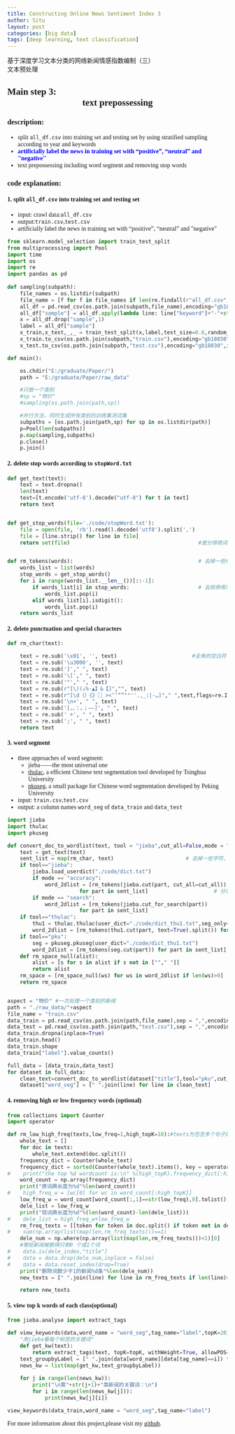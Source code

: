 ```yaml
---
title: Constructing Online News Sentiment Index 3
author: Situ
layout: post
categories: [big data]
tags: [deep learning, text classification]
---
```


<font face="仿宋" >基于深度学习文本分类的网络新闻情感指数编制（三）<br>文本预处理</font>
<style>
    body {font-family: "华文中宋"}
</style>

## Main step 3:<center>text prepossessing</center>
### description:
- split ```all_df.csv``` into training set and testing set by using stratified sampling according to year and keywords
- <b><font color="blue">artificially label the news in training set with “positive”, “neutral” and "negative"</font></b>
- text prepossessing including word segment and removing stop words

### code explanation:
#### 1. split ```all_df.csv``` into training set and testing set 
- input: crawl data:```all_df.csv```
- output:```train.csv```,```test.csv```
- artificially label the news in training set with “positive”, “neutral” and "negative"

```python
from sklearn.model_selection import train_test_split
from multiprocessing import Pool
import time
import os
import re
import pandas as pd
    
def sampling(subpath):
    file_names = os.listdir(subpath)
    file_name = [f for f in file_names if len(re.findall(r"all_df.csv",f))>0][0] #只读取后缀名为csv的文件
    all_df = pd.read_csv(os.path.join(subpath,file_name),encoding="gb18030",engine="python")
    all_df["sample"] = all_df.apply(lambda line: line["keyword"]+"-"+str(line["year"]),axis=1)   
    x = all_df.drop("sample",1)
    label = all_df["sample"]
    x_train,x_test,_,_ = train_test_split(x,label,test_size=0.6,random_state=1994)
    x_train.to_csv(os.path.join(subpath,"train.csv"),encoding="gb18030",index=False) #需要人工打标签的
    x_test.to_csv(os.path.join(subpath,"test.csv"),encoding="gb18030",index=False)  

def main():

    os.chdir("E:/graduate/Paper/")
    path = "E:/graduate/Paper/raw_data"

    #只做一个类别
    #sp = "物价"
    #sampling(os.path.join(path,sp))

    #并行方法，同时生成所有类别的训练集测试集
    subpaths = [os.path.join(path,sp) for sp in os.listdir(path)]
    p=Pool(len(subpaths))
    p.map(sampling,subpaths)      
    p.close()
    p.join()      
```

#### 2. delete stop words according to ```stopWord.txt```
```python
def get_text(text):
    text = text.dropna() 
    len(text)
    text=[t.encode('utf-8').decode("utf-8") for t in text] 
    return text


def get_stop_words(file='./code/stopWord.txt'):
    file = open(file, 'rb').read().decode('utf8').split(',')
    file = [line.strip() for line in file]
    return set(file)                                         #查分停用词函数


def rm_tokens(words):                                        # 去掉一些停用词和完全包含数字的字符串
    words_list = list(words)
    stop_words = get_stop_words()
    for i in range(words_list.__len__())[::-1]:
        if words_list[i] in stop_words:                      # 去除停用词
            words_list.pop(i)
        elif words_list[i].isdigit():
            words_list.pop(i)
    return words_list
```
#### 2. delete punctuation and special characters
```python
def rm_char(text):

    text = re.sub('\x01', '', text)                        #全角的空白符  感觉问好 感叹号不应该删除
    text = re.sub('\u3000', '', text) 
    text = re.sub(']'," ", text) 
    text = re.sub('\['," ", text) 
    text = re.sub('"'," ", text) 
    text = re.sub(r"[\)(↓%·▲】&【]","", text) 
    text = re.sub(r"[\d（）《》〖〗><‘’“”""''.,_:|-…]"," ",text,flags=re.I)
    text = re.sub('\n+', " ", text)
    text = re.sub('[，、：。；——]', " ", text)
    text = re.sub(' +', " ", text)
    text = re.sub(';', " ", text)
    return text
```

#### 3. word segment
- three approaches of word segment:
    - jieba——the most universal one
    - [thulac](http://thulac.thunlp.org/), a efficient Chinese text segmentation tool developed by Tsinghua University
    - [pkuseg](https://github.com/lancopku/pkuseg-python), a small package for Chinese word segmentation developed by Peking University
- input: ```train.csv```,```test.csv```
- output: a column names ```word_seg``` of ```data_train``` and ```data_test```

```python
import jieba
import thulac 
import pkuseg

def convert_doc_to_wordlist(text, tool = "jieba",cut_all=False,mode = "accuracy"):
    text = get_text(text)
    sent_list = map(rm_char, text)                       # 去掉一些字符，例如\u3000
    if tool=="jieba":
        jieba.load_userdict("./code/dict.txt")
        if mode == "accuracy":
            word_2dlist = [rm_tokens(jieba.cut(part, cut_all=cut_all))
                       for part in sent_list]                     # 分词
        if mode == "search":
            word_2dlist = [rm_tokens(jieba.cut_for_search(part))
                       for part in sent_list]
    if tool=="thulac":
        thu1 = thulac.thulac(user_dict="./code/dict_thu1.txt",seg_only=True)  #只进行分词，不进行词性标注
        word_2dlist = [rm_tokens(thu1.cut(part, text=True).split()) for part in sent_list]
    if tool=="pku":
        seg = pkuseg.pkuseg(user_dict="./code/dict_thu1.txt")
        word_2dlist = [rm_tokens(seg.cut(part)) for part in sent_list]
    def rm_space_null(alist):
        alist = [s for s in alist if s not in [""," "]]
        return alist
    rm_space = [rm_space_null(ws) for ws in word_2dlist if len(ws)>0]
    return rm_space


aspect = "物价" #一次处理一个类别的新闻
path = "./raw_data/"+aspect  
file_name = "train.csv"
data_train = pd.read_csv(os.path.join(path,file_name),sep = ",",encoding="gb18030",engine="python")
data_test = pd.read_csv(os.path.join(path,"test.csv"),sep = ",",encoding="gb18030",engine="python")
data_train.dropna(inplace=True)
data_train.head()
data_train.shape
data_train["label"].value_counts()

full_data = [data_train,data_test]
for dataset in full_data:
    clean_text=convert_doc_to_wordlist(dataset["title"],tool="pku",cut_all=False,mode ="accuracy")
    dataset["word_seg"] = [" ".join(line) for line in clean_text]
```

#### 4. removing high or low frequency words (optional)
```python
from collections import Counter
import operator

def rm_low_high_freq(texts,low_freq=1,high_topK=10):#texts为包含多个句子的列表
    whole_text = []
    for doc in texts:
        whole_text.extend(doc.split())
    frequency_dict = Counter(whole_text)
    frequency_dict = sorted(Counter(whole_text).items(), key = operator.itemgetter(1), reverse=True) #=True 降序排列
#    print("the top %d wordcount is:\n" %(high_topK),frequency_dict[:high_topK],"/n")
    word_count = np.array(frequency_dict)
    print("原词典长度为%d"%len(word_count))
#    high_freq_w = [wc[0] for wc in word_count[:high_topK]]
    low_freq_w = word_count[word_count[:,1]==str(low_freq),0].tolist()
    dele_list = low_freq_w
    print("现词典长度为%d"%(len(word_count)-len(dele_list)))
#    dele_list = high_freq_w+low_freq_w
    rm_freq_texts = [[token for token in doc.split() if token not in dele_list] for doc in texts]
#    sum(np.array(list(map(len,rm_freq_texts)))==1)
    dele_num = np.where(np.array(list(map(len,rm_freq_texts)))<1)[0]
    #哪些新闻被删得只剩0 个或1个词
#    data.ix[dele_index,"title"]
#    data = data.drop(dele_num,inplace = False)
#    data = data.reset_index(drop=True)
    print("删除词数少于1的新闻%d条"%len(dele_num))
    new_texts = [" ".join(line) for line in rm_freq_texts if len(line)>0]

    return new_texts
```
#### 5. view top k words of each class(optional)
```python
from jieba.analyse import extract_tags

def view_keywords(data,word_name = "word_seg",tag_name="label",topK=20):
    "用jieba看每个标签的关键词"
    def get_kw(text):
        return extract_tags(text, topK=topK, withWeight=True, allowPOS=())
    text_groupbyLabel = [" ".join(data[word_name][data[tag_name]==i]) for i in  range(-1,2)]
    news_kw = list(map(get_kw,text_groupbyLabel))
    
    for j in range(len(news_kw)):
        print("\n第"+str(j+1)+"类新闻的关键词：\n")
        for i in range(len(news_kw[j])):
            print(news_kw[j][i])

view_keywords(data_train,word_name = "word_seg",tag_name="label")
```

For more information about this project,please visit my [github](https://github.com/Snowing-ST/Construction-and-Application-of-Online-News-Sentiment-Index).
